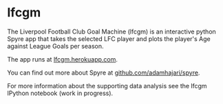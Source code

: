 # lfcgm

The Liverpool Football Club Goal Machine (lfcgm) is an interactive python Spyre app that takes the selected LFC player and plots the player's Age against League Goals per season. 

The app runs at <a href="http://lfcgm.herokuapp.com/">lfcgm.herokuapp.com</a>. 

You can find out more about Spyre at <a href="https://github.com/adamhajari/spyre">github.com/adamhajari/spyre</a>.

For more information about the supporting data analysis see the lfcgm IPython notebook (work in progress).
